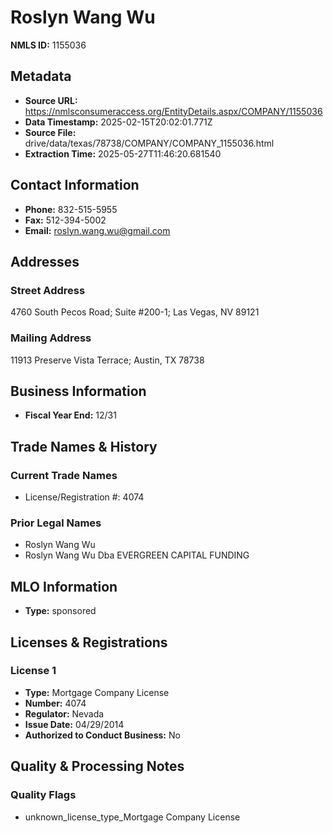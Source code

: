 # Roslyn Wang Wu

**NMLS ID:** 1155036

## Metadata
- **Source URL:** https://nmlsconsumeraccess.org/EntityDetails.aspx/COMPANY/1155036
- **Data Timestamp:** 2025-02-15T20:02:01.771Z
- **Source File:** drive/data/texas/78738/COMPANY/COMPANY_1155036.html
- **Extraction Time:** 2025-05-27T11:46:20.681540

## Contact Information
- **Phone:** 832-515-5955
- **Fax:** 512-394-5002
- **Email:** roslyn.wang.wu@gmail.com

## Addresses
### Street Address
4760 South Pecos Road; Suite #200-1; Las Vegas, NV 89121

### Mailing Address
11913 Preserve Vista Terrace; Austin, TX 78738

## Business Information
- **Fiscal Year End:** 12/31

## Trade Names & History
### Current Trade Names
- License/Registration #: 4074

### Prior Legal Names
- Roslyn Wang Wu
- Roslyn Wang Wu Dba EVERGREEN CAPITAL FUNDING

## MLO Information
- **Type:** sponsored

## Licenses & Registrations

### License 1
- **Type:** Mortgage Company License
- **Number:** 4074
- **Regulator:** Nevada
- **Issue Date:** 04/29/2014
- **Authorized to Conduct Business:** No

## Quality & Processing Notes
### Quality Flags
- unknown_license_type_Mortgage Company License
